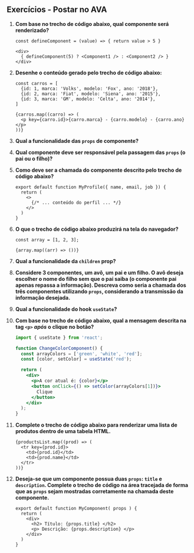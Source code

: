 
## Exercícios - Postar no AVA

1.  **Com base no trecho de código abaixo, qual componente será renderizado?**
    ```
    const defineComponent = (value) => { return value > 5 }

    <div>
      { defineComponent(5) ? <Component1 /> : <Component2 /> }
    </div>
    ```

2.  **Desenhe o conteúdo gerado pelo trecho de código abaixo:**
    ```
    const carros = [
      {id: 1, marca: 'Volks', modelo: 'Fox', ano: '2018'},
      {id: 2, marca: 'Fiat', modelo: 'Siena', ano: '2015'},
      {id: 3, marca: 'GM', modelo: 'Celta', ano: '2014'},
    ]

    {carros.map((carro) => (
      <p key={carro.id}>{carro.marca} - {carro.modelo} - {carro.ano}</p>
    ))}
    ```

3.  **Qual a funcionalidade das `props` de componente?**

4.  **Qual componente deve ser responsável pela passagem das `props` (o pai ou o filho)?**

5.  **Como deve ser a chamada do componente descrito pelo trecho de código abaixo?**
    ```
    export default function MyProfile({ name, email, job }) {
      return (
        <>
          {/* ... conteúdo do perfil ... */}
        </>
      )
    }
    ```

6.  **O que o trecho de código abaixo produzirá na tela do navegador?**
    ```
    const array = [1, 2, 3];

    {array.map((arr) => ())}
    ```

7.  **Qual a funcionalidade da `children` prop?**

8.  **Considere 3 componentes, um avô, um pai e um filho. O avô deseja escolher o nome do filho sem que o pai saiba (o componente pai apenas repassa a informação). Descreva como seria a chamada dos três componentes utilizando `props`, considerando a transmissão da informação desejada.**

9.  **Qual a funcionalidade do hook `useState`?**

10. **Com base no trecho de código abaixo, qual a mensagem descrita na tag `<p>` *após* o clique no botão?**
    ```jsx
    import { useState } from 'react';

    function ChangeColorComponent() {
      const arrayColors = ['green', 'white', 'red'];
      const [color, setColor] = useState('red');

      return (
        <div>
          <p>A cor atual é: {color}</p>
          <button onClick={() => setColor(arrayColors[1])}>
            Clique
          </button>
        </div>
      );
    }
    ```

11. **Complete o trecho de código abaixo para renderizar uma lista de produtos dentro de uma tabela HTML.**
    ```
    {productsList.map((prod) => (
      <tr key={prod.id}>
        <td>{prod.id}</td>
        <td>{prod.name}</td>
      </tr>
    ))}
    ```

12. **Deseja-se que um componente possua duas `props`: `title` e `description`. Complete o trecho de código na área tracejada de forma que as `props` sejam mostradas corretamente na chamada deste componente.**
    ```
    export default function MyComponent( props ) {
      return (
        <div>
          <h2> Título: {props.title} </h2>
          <p> Descrição: {props.description} </p>
        </div>
      )
    }
    ```
